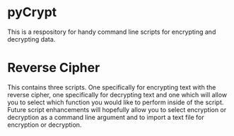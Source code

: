 # pyCrypt
 This is a respository for handy command line scripts for encrypting and decrypting data.

# Reverse Cipher
 This contains three scripts. One specifically for encrypting text with the reverse cipher, one specifically for decrypting text and one which will allow you to select which function you would like to perform inside of the script. Future script enhancements will hopefully allow you to select encryption or decryption as a command line argument and to import a text file for encryption or decryption.

